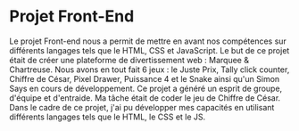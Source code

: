 # Projet Front-End
Le projet Front-end nous a permit de mettre en avant nos compétences sur différents langages tels que le HTML, CSS et JavaScript. Le but de ce projet était de créer une plateforme de divertissement web : Marquee & Chartreuse. Nous avons en tout fait 6 jeux : le Juste Prix, Tally click counter, Chiffre de César, Pixel Drawer, Puissance 4 et le Snake ainsi qu'un Simon Says en cours de développement. Ce projet a généré un esprit de groupe, d'équipe et d'entraide. Ma tâche était de coder le jeu de Chiffre de César. Dans le cadre de ce projet, j'ai pu développer mes capacités en utilisant différents langages tels que le HTML, le CSS et le JS.
